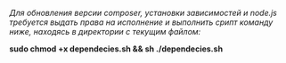 *Для обновления версии composer, установки зависимостей и node.js требуется выдать права на исполнение и выполнить срипт команду ниже, находясь в директории с текущим файлом:*

**sudo chmod +x dependecies.sh && sh ./dependecies.sh**